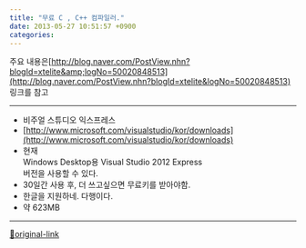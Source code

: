 ```yaml
---
title: "무료 C , C++ 컴파일러."
date: 2013-05-27 10:51:57 +0900
categories: 
---
```

  

주요 내용은[http://blog.naver.com/PostView.nhn?blogId=xtelite&amp;logNo=50020848513](http://blog.naver.com/PostView.nhn?blogId=xtelite&logNo=50020848513)
링크를 참고


- - - - - -

- 비주얼 스튜디오 익스프레스
- [http://www.microsoft.com/visualstudio/kor/downloads](http://www.microsoft.com/visualstudio/kor/downloads)
- 현재   
Windows Desktop용 Visual Studio 2012 Express  
버전을 사용할 수 있다.
- 30일간 사용 후, 더 쓰고싶으면 무료키를 받아야함.
- 한글을 지원하네. 다행이다.
- 약 623MB







***
[🔗original-link](http://www.mins01.com/mh/tech/read/835)